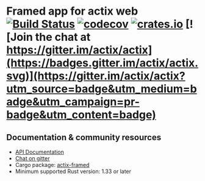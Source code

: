 # Framed app for actix web [![Build Status](https://travis-ci.org/actix/actix-web.svg?branch=master)](https://travis-ci.org/actix/actix-web) [![codecov](https://codecov.io/gh/actix/actix-web/branch/master/graph/badge.svg)](https://codecov.io/gh/actix/actix-web) [![crates.io](https://meritbadge.herokuapp.com/actix-framed)](https://crates.io/crates/actix-framed) [![Join the chat at https://gitter.im/actix/actix](https://badges.gitter.im/actix/actix.svg)](https://gitter.im/actix/actix?utm_source=badge&utm_medium=badge&utm_campaign=pr-badge&utm_content=badge)

## Documentation & community resources

* [API Documentation](https://docs.rs/actix-framed/)
* [Chat on gitter](https://gitter.im/actix/actix)
* Cargo package: [actix-framed](https://crates.io/crates/actix-framed)
* Minimum supported Rust version: 1.33 or later
